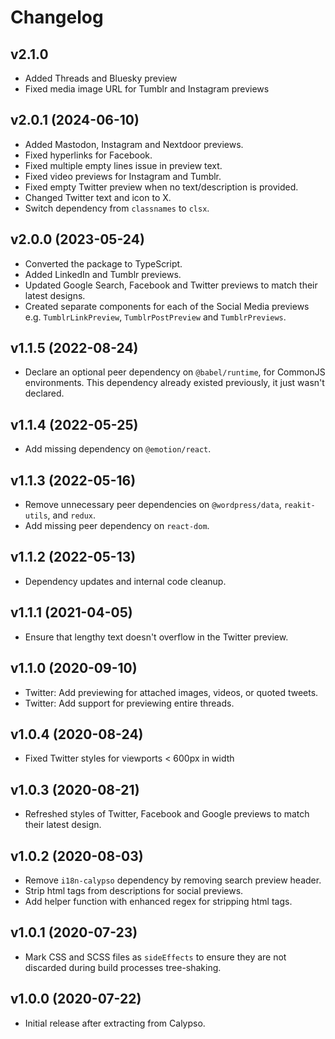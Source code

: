 # Changelog

## v2.1.0

- Added Threads and Bluesky preview
- Fixed media image URL for Tumblr and Instagram previews

## v2.0.1 (2024-06-10)

- Added Mastodon, Instagram and Nextdoor previews.
- Fixed hyperlinks for Facebook.
- Fixed multiple empty lines issue in preview text.
- Fixed video previews for Instagram and Tumblr.
- Fixed empty Twitter preview when no text/description is provided.
- Changed Twitter text and icon to X.
- Switch dependency from `classnames` to `clsx`.

## v2.0.0 (2023-05-24)

- Converted the package to TypeScript.
- Added LinkedIn and Tumblr previews.
- Updated Google Search, Facebook and Twitter previews to match their latest designs.
- Created separate components for each of the Social Media previews e.g. `TumblrLinkPreview`, `TumblrPostPreview` and `TumblrPreviews`.

## v1.1.5 (2022-08-24)

- Declare an optional peer dependency on `@babel/runtime`, for CommonJS environments. This dependency already existed previously, it just wasn't declared.

## v1.1.4 (2022-05-25)

- Add missing dependency on `@emotion/react`.

## v1.1.3 (2022-05-16)

- Remove unnecessary peer dependencies on `@wordpress/data`, `reakit-utils`, and `redux`.
- Add missing peer dependency on `react-dom`.

## v1.1.2 (2022-05-13)

- Dependency updates and internal code cleanup.

## v1.1.1 (2021-04-05)

- Ensure that lengthy text doesn't overflow in the Twitter preview.

## v1.1.0 (2020-09-10)

- Twitter: Add previewing for attached images, videos, or quoted tweets.
- Twitter: Add support for previewing entire threads.

## v1.0.4 (2020-08-24)

- Fixed Twitter styles for viewports < 600px in width

## v1.0.3 (2020-08-21)

- Refreshed styles of Twitter, Facebook and Google previews to match their latest design.

## v1.0.2 (2020-08-03)

- Remove `i18n-calypso` dependency by removing search preview header.
- Strip html tags from descriptions for social previews.
- Add helper function with enhanced regex for stripping html tags.

## v1.0.1 (2020-07-23)

- Mark CSS and SCSS files as `sideEffects` to ensure they are not discarded during build processes tree-shaking.

## v1.0.0 (2020-07-22)

- Initial release after extracting from Calypso.
